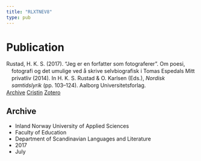 ```yaml
---
title: "RLXTNEV8"
type: pub
---
```

<h1>Publication</h1>
<article id="csl-bib-container-RLXTNEV8" class="csl-bib-container">
  <div class="csl-bib-body" style="line-height: 1.35; padding-left: 1em; text-indent:-1em;">
  <div class="csl-entry">Rustad, H. K. S. (2017). &#x201C;Jeg er en forfatter som fotograferer&#x201D;. Om poesi, fotografi og det umulige ved &#xE5; skrive selvbiografisk i Tomas Espedals Mitt privatliv (2014). In H. K. S. Rustad &amp; O. Karlsen (Eds.), <i>Nordisk samtidslyrik</i> (pp. 103&#x2013;124). Aalborg Universitetsforlag.</div>
</div>
  <div class="csl-bib-buttons">
    <a href="#taxonomy-article-RLXTNEV8" class="csl-bib-button">Archive</a>
    <a href="https://app.cristin.no/results/show.jsf?id=1482874" alt="Cristin URL" class="csl-bib-button">Cristin</a>
    <a href="http://zotero.org/groups/5402882/items/RLXTNEV8" alt="Zotero URL" class="csl-bib-button">Zotero</a>
  </div>
  <div id="csl-bib-meta-container-RLXTNEV8"></div>
</article>
<div id="csl-bib-meta-RLXTNEV8" class="csl-bib-meta">
  <article id="taxonomy-article-RLXTNEV8" class="taxonomy-article">
    <h1>Archive</h1>
    <ul>
      <li>Inland Norway University of Applied Sciences</li>
      <li>Faculty of Education</li>
      <li>Department of Scandinavian Languages and Literature</li>
      <li>2017</li>
      <li>July</li>
    </ul>
  </article>
</div>
